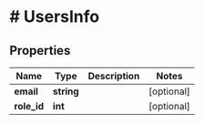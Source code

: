 # # UsersInfo

## Properties

Name | Type | Description | Notes
------------ | ------------- | ------------- | -------------
**email** | **string** |  | [optional]
**role_id** | **int** |  | [optional]

